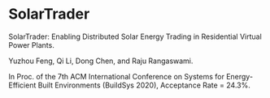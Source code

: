 # SolarTrader

SolarTrader: Enabling Distributed Solar Energy Trading in Residential Virtual Power Plants.

Yuzhou Feng, Qi Li, Dong Chen, and Raju Rangaswami.

In Proc. of the 7th ACM International Conference on Systems for Energy-Efficient Built Environments (BuildSys 2020), Acceptance Rate = 24.3%.
